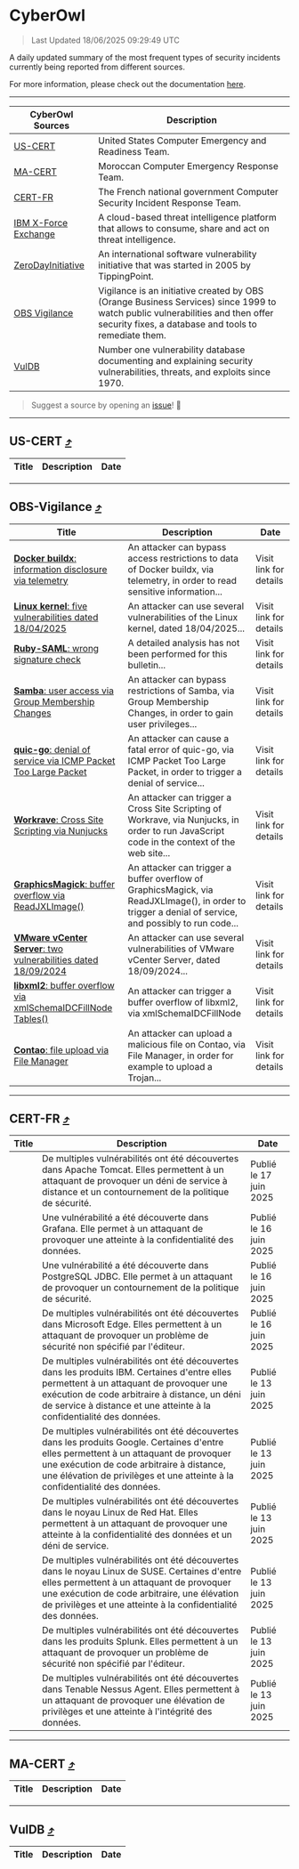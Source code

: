 
 <div id='top'></div>

# CyberOwl

 > Last Updated 18/06/2025 09:29:49 UTC
 
 A daily updated summary of the most frequent types of security incidents currently being reported from different sources.
 
 For more information, please check out the documentation [here](./docs/README.md).
 
 ---
 |CyberOwl Sources|Description|
 |---|---|
 |[US-CERT](#us-cert-arrow_heading_up)|United States Computer Emergency and Readiness Team.|
 |[MA-CERT](#ma-cert-arrow_heading_up)|Moroccan Computer Emergency Response Team.|
 |[CERT-FR](#cert-fr-arrow_heading_up)|The French national government Computer Security Incident Response Team.|
 |[IBM X-Force Exchange](#ibmcloud-arrow_heading_up)|A cloud-based threat intelligence platform that allows to consume, share and act on threat intelligence.|
 |[ZeroDayInitiative](#zerodayinitiative-arrow_heading_up)|An international software vulnerability initiative that was started in 2005 by TippingPoint.|
 |[OBS Vigilance](#obs-vigilance-arrow_heading_up)|Vigilance is an initiative created by OBS (Orange Business Services) since 1999 to watch public vulnerabilities and then offer security fixes, a database and tools to remediate them.|
 |[VulDB](#vuldb-arrow_heading_up)|Number one vulnerability database documenting and explaining security vulnerabilities, threats, and exploits since 1970.|
 
 > Suggest a source by opening an [issue](https://github.com/karimhabush/cyberowl/issues)! :raised_hands:
 ---

## US-CERT [:arrow_heading_up:](#cyberowl)

 |Title|Description|Date|
 |---|---|---|
 
 ---

## OBS-Vigilance [:arrow_heading_up:](#cyberowl)

 |Title|Description|Date|
 |---|---|---|
 |[<a href="https://vigilance.fr/vulnerability/Docker-buildx-information-disclosure-via-telemetry-46914" class="noirorange"><b>Docker buildx</b>: information disclosure via telemetry</a>](https://vigilance.fr/vulnerability/Docker-buildx-information-disclosure-via-telemetry-46914)|An attacker can bypass access restrictions to data of Docker buildx, via telemetry, in order to read sensitive information...|Visit link for details|
 |[<a href="https://vigilance.fr/vulnerability/Linux-kernel-five-vulnerabilities-dated-18-04-2025-46913" class="noirorange"><b>Linux kernel</b>: five vulnerabilities dated 18/04/2025</a>](https://vigilance.fr/vulnerability/Linux-kernel-five-vulnerabilities-dated-18-04-2025-46913)|An attacker can use several vulnerabilities of the Linux kernel, dated 18/04/2025...|Visit link for details|
 |[<a href="https://vigilance.fr/vulnerability/Ruby-SAML-wrong-signature-check-45176" class="noirorange"><b>Ruby-SAML</b>: wrong signature check</a>](https://vigilance.fr/vulnerability/Ruby-SAML-wrong-signature-check-45176)|A detailed analysis has not been performed for this bulletin...|Visit link for details|
 |[<a href="https://vigilance.fr/vulnerability/Samba-user-access-via-Group-Membership-Changes-47333" class="noirorange"><b>Samba</b>: user access via Group Membership Changes</a>](https://vigilance.fr/vulnerability/Samba-user-access-via-Group-Membership-Changes-47333)|An attacker can bypass restrictions of Samba, via Group Membership Changes, in order to gain user privileges...|Visit link for details|
 |[<a href="https://vigilance.fr/vulnerability/quic-go-denial-of-service-via-ICMP-Packet-Too-Large-Packet-47331" class="noirorange"><b>quic-go</b>: denial of service via ICMP Packet Too Large Packet</a>](https://vigilance.fr/vulnerability/quic-go-denial-of-service-via-ICMP-Packet-Too-Large-Packet-47331)|An attacker can cause a fatal error of quic-go, via ICMP Packet Too Large Packet, in order to trigger a denial of service...|Visit link for details|
 |[<a href="https://vigilance.fr/vulnerability/Workrave-Cross-Site-Scripting-via-Nunjucks-46910" class="noirorange"><b>Workrave</b>: Cross Site Scripting via Nunjucks</a>](https://vigilance.fr/vulnerability/Workrave-Cross-Site-Scripting-via-Nunjucks-46910)|An attacker can trigger a Cross Site Scripting of Workrave, via Nunjucks, in order to run JavaScript code in the context of the web site...|Visit link for details|
 |[<a href="https://vigilance.fr/vulnerability/GraphicsMagick-buffer-overflow-via-ReadJXLImage-46909" class="noirorange"><b>GraphicsMagick</b>: buffer overflow via ReadJXLImage()</a>](https://vigilance.fr/vulnerability/GraphicsMagick-buffer-overflow-via-ReadJXLImage-46909)|An attacker can trigger a buffer overflow of GraphicsMagick, via ReadJXLImage(), in order to trigger a denial of service, and possibly to run code...|Visit link for details|
 |[<a href="https://vigilance.fr/vulnerability/VMware-vCenter-Server-two-vulnerabilities-dated-18-09-2024-45174" class="noirorange"><b>VMware vCenter Server</b>: two vulnerabilities dated 18/09/2024</a>](https://vigilance.fr/vulnerability/VMware-vCenter-Server-two-vulnerabilities-dated-18-09-2024-45174)|An attacker can use several vulnerabilities of VMware vCenter Server, dated 18/09/2024...|Visit link for details|
 |[<a href="https://vigilance.fr/vulnerability/libxml2-buffer-overflow-via-xmlSchemaIDCFillNodeTables-46908" class="noirorange"><b>libxml2</b>: buffer overflow via xmlSchemaIDCFillNode<wbr>Tables()</wbr></a>](https://vigilance.fr/vulnerability/libxml2-buffer-overflow-via-xmlSchemaIDCFillNodeTables-46908)|An attacker can trigger a buffer overflow of libxml2, via xmlSchemaIDCFillNode|Visit link for details|
 |[<a href="https://vigilance.fr/vulnerability/Contao-file-upload-via-File-Manager-45171" class="noirorange"><b>Contao</b>: file upload via File Manager</a>](https://vigilance.fr/vulnerability/Contao-file-upload-via-File-Manager-45171)|An attacker can upload a malicious file on Contao, via File Manager, in order for example to upload a Trojan...|Visit link for details|
 
 ---

## CERT-FR [:arrow_heading_up:](#cyberowl)

 |Title|Description|Date|
 |---|---|---|
 |[](https://www.cert.ssi.gouv.fr/avis/CERTFR-2025-AVI-0516/)|De multiples vulnérabilités ont été découvertes dans Apache Tomcat. Elles permettent à un attaquant de provoquer un déni de service à distance et un contournement de la politique de sécurité.|Publié le 17 juin 2025|
 |[](https://www.cert.ssi.gouv.fr/avis/CERTFR-2025-AVI-0515/)|Une vulnérabilité a été découverte dans Grafana. Elle permet à un attaquant de provoquer une atteinte à la confidentialité des données.|Publié le 16 juin 2025|
 |[](https://www.cert.ssi.gouv.fr/avis/CERTFR-2025-AVI-0514/)|Une vulnérabilité a été découverte dans PostgreSQL JDBC. Elle permet à un attaquant de provoquer un contournement de la politique de sécurité.|Publié le 16 juin 2025|
 |[](https://www.cert.ssi.gouv.fr/avis/CERTFR-2025-AVI-0513/)|De multiples vulnérabilités ont été découvertes dans Microsoft Edge. Elles permettent à un attaquant de provoquer un problème de sécurité non spécifié par l'éditeur.|Publié le 16 juin 2025|
 |[](https://www.cert.ssi.gouv.fr/avis/CERTFR-2025-AVI-0512/)|De multiples vulnérabilités ont été découvertes dans les produits IBM. Certaines d'entre elles permettent à un attaquant de provoquer une exécution de code arbitraire à distance, un déni de service à distance et une atteinte à la confidentialité des données.|Publié le 13 juin 2025|
 |[](https://www.cert.ssi.gouv.fr/avis/CERTFR-2025-AVI-0511/)|De multiples vulnérabilités ont été découvertes dans les produits Google. Certaines d'entre elles permettent à un attaquant de provoquer une exécution de code arbitraire à distance, une élévation de privilèges et une atteinte à la confidentialité des données.|Publié le 13 juin 2025|
 |[](https://www.cert.ssi.gouv.fr/avis/CERTFR-2025-AVI-0510/)|De multiples vulnérabilités ont été découvertes dans le noyau Linux de Red Hat. Elles permettent à un attaquant de provoquer une atteinte à la confidentialité des données et un déni de service.|Publié le 13 juin 2025|
 |[](https://www.cert.ssi.gouv.fr/avis/CERTFR-2025-AVI-0509/)|De multiples vulnérabilités ont été découvertes dans le noyau Linux de SUSE. Certaines d'entre elles permettent à un attaquant de provoquer une exécution de code arbitraire, une élévation de privilèges et une atteinte à la confidentialité des données.|Publié le 13 juin 2025|
 |[](https://www.cert.ssi.gouv.fr/avis/CERTFR-2025-AVI-0508/)|De multiples vulnérabilités ont été découvertes dans les produits Splunk. Elles permettent à un attaquant de provoquer un problème de sécurité non spécifié par l'éditeur.|Publié le 13 juin 2025|
 |[](https://www.cert.ssi.gouv.fr/avis/CERTFR-2025-AVI-0507/)|De multiples vulnérabilités ont été découvertes dans Tenable Nessus Agent. Elles permettent à un attaquant de provoquer une élévation de privilèges et une atteinte à l'intégrité des données.|Publié le 13 juin 2025|
 
 ---

## MA-CERT [:arrow_heading_up:](#cyberowl)

 |Title|Description|Date|
 |---|---|---|
 
 ---

## VulDB [:arrow_heading_up:](#cyberowl)

 |Title|Description|Date|
 |---|---|---|
 